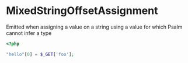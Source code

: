 # MixedStringOffsetAssignment

Emitted when assigning a value on a string using a value for which Psalm cannot infer a type

```php
<?php

"hello"[0] = $_GET['foo'];
```

